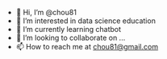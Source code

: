 - 👋 Hi, I’m @chou81
- 👀 I’m interested in data science education
- 🌱 I’m currently learning chatbot
- 💞️ I’m looking to collaborate on ...
- 📫 How to reach me at chou81@gmail.com

<!---
chou81/chou81 is a ✨ special ✨ repository because its `README.md` (this file) appears on your GitHub profile.
You can click the Preview link to take a look at your changes.
--->
